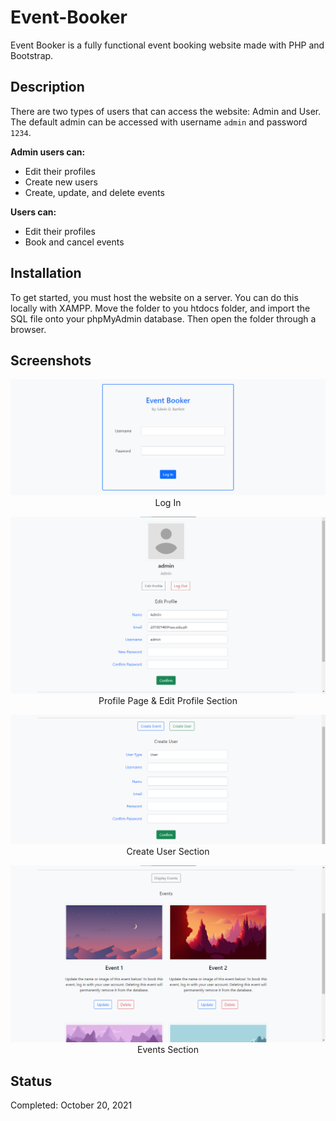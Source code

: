 # Event-Booker
Event Booker is a fully functional event booking website made with PHP and Bootstrap.

## Description
There are two types of users that can access the website: Admin and User. The default admin can be accessed with username `admin` and password `1234`.

**Admin users can:**
 - Edit their profiles
 - Create new users
 - Create, update, and delete events

**Users can:**
 - Edit their profiles
 - Book and cancel events

## Installation
To get started, you must host the website on a server. You can do this locally with XAMPP. Move the folder to you htdocs folder, and import the SQL file onto your phpMyAdmin database. Then open the folder through a browser.

## Screenshots
<p align="center">
  <img src="https://raw.githubusercontent.com/teddzyb/Event-Booker/main/screenshots/event-booker_login.png"/>
  Log In
</p>
<p align="center">
  <img src="https://raw.githubusercontent.com/teddzyb/Event-Booker/main/screenshots/event-booker_profile.png"/>
  Profile Page & Edit Profile Section
</p>
<p align="center">
  <img src="https://raw.githubusercontent.com/teddzyb/Event-Booker/main/screenshots/event-booker_create-user.png"/>
  Create User Section
</p>
<p align="center">
  <img src="https://raw.githubusercontent.com/teddzyb/Event-Booker/main/screenshots/event-booker_events.png"/>
  Events Section
</p>

## Status
Completed: October 20, 2021
